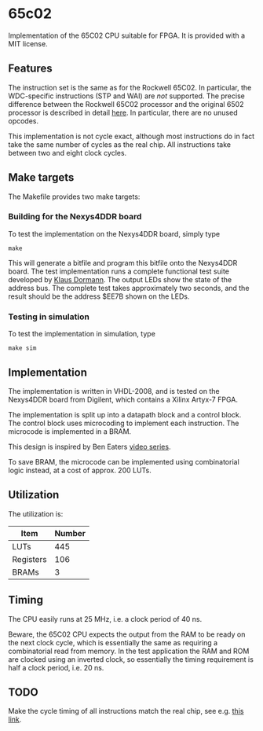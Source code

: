 # 65c02
Implementation of the 65C02 CPU suitable for FPGA. It is provided with a MIT license.

## Features
The instruction set is the same as for the Rockwell 65C02. In particular, the
WDC-specific instructions (STP and WAI) are *not* supported. The precise
difference between the Rockwell 65C02 processor and the original 6502 processor
is described in detail [here](http://6502.org/tutorials/65c02opcodes.html). In
particular, there are no unused opcodes.

This implementation is not cycle exact, although most instructions do in fact
take the same number of cycles as the real chip. All instructions take between
two and eight clock cycles.

## Make targets
The Makefile provides two make targets:

### Building for the Nexys4DDR board

To test the implementation on the Nexys4DDR board, simply type

```
make
```
This will generate a bitfile and program this bitfile onto the Nexys4DDR board.
The test implementation runs a complete functional test suite developed by
[Klaus Dormann](https://github.com/Klaus2m5/6502_65C02_functional_tests).  The
output LEDs show the state of the address bus.  The complete test takes
approximately two seconds, and the result should be the address $EE7B shown on
the LEDs.


### Testing in simulation
To test the implementation in simulation, type
```
make sim
```

## Implementation
The implementation is written in VHDL-2008, and is tested on the Nexys4DDR
board from Digilent, which contains a Xilinx Artyx-7 FPGA.

The implementation is split up into a datapath block and a control block. The
control block uses microcoding to implement each instruction. The microcode is
implemented in a BRAM.

This design is inspired by Ben Eaters [video
series](https://www.youtube.com/playlist?list=PLowKtXNTBypGqImE405J2565dvjafglHU).

To save BRAM, the microcode can be implemented using combinatorial logic
instead, at a cost of approx. 200 LUTs.

## Utilization
The utilization is:

|  Item     | Number |
| --------  | ------ |
| LUTs      |  445   |
| Registers |  106   |
| BRAMs     |    3   | 

## Timing
The CPU easily runs at 25 MHz, i.e. a clock period of 40 ns.

Beware, the 65C02 CPU expects the output from the RAM to be ready on the next
clock cycle, which is essentially the same as requiring a combinatorial read
from memory. In the test application the RAM and ROM are clocked using an
inverted clock, so essentially the timing requirement is half a clock period,
i.e. 20 ns.

## TODO
Make the cycle timing of all instructions match the real chip, see e.g.  [this
link](http://6502.org/tutorials/65c02opcodes.html).

